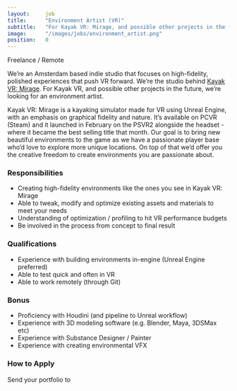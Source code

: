 ```yaml
---
layout:     job
title:      "Environment Artist (VR)"
subtitle:   "For Kayak VR: Mirage, and possible other projects in the future, we’re looking for an environment artist."
image:      "/images/jobs/environment_artist.png"
position:   0
---
```


<p class="lead">
  Freelance / Remote
</p>

We’re an Amsterdam based indie studio that focuses on high-fidelity, polished experiences that push VR forward. We’re the studio behind <a href="/projects/kayak_vr_mirage">Kayak VR: Mirage</a>. For Kayak VR, and possible other projects in the future, we’re looking for an environment artist.

Kayak VR: Mirage is a kayaking simulator made for VR using Unreal Engine, with an emphasis on graphical fidelity and nature. It’s available on PCVR (Steam) and it launched in February on the PSVR2 alongside the headset - where it became the best selling title that month. Our goal is to bring new beautiful environments to the game as we have a passionate player base who’d love to explore more unique locations. On top of that we’d offer you the creative freedom to create environments you are passionate about. 

<h3>Responsibilities</h3>

<ul>
  <li>Creating high-fidelity environments like the ones you see in Kayak VR: Mirage</li>
  <li>Able to tweak, modify and optimize existing assets and materials to meet your needs</li>
  <li>Understanding of optimization / profiling to hit VR performance budgets</li>
  <li>Be involved in the process from concept to final result</li>
</ul>

<h3>Qualifications</h3>

<ul>
  <li>Experience with building environments in-engine (Unreal Engine preferred)</li>
  <li>Able to test quick and often in VR</li>
  <li>Able to work remotely (through Git)</li>
</ul>

<h3>Bonus</h3>

<ul>
  <li>Proficiency with Houdini (and pipeline to Unreal workflow)</li>
  <li>Experience with 3D modeling software (e.g. Blender, Maya, 3DSMax etc)</li>
  <li>Experience with Substance Designer / Painter</li>
  <li>Experience with creating environmental VFX</li>
</ul>

<h3>How to Apply</h3>
Send your portfolio to <img src="{{ site.baseurl }}/images/portfolioatbetterthanlife.svg" height="16">
